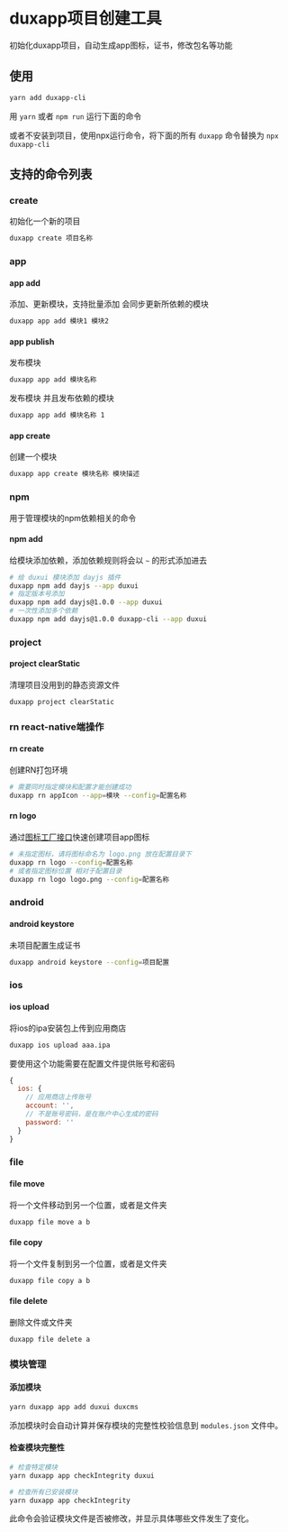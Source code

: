 # duxapp项目创建工具

初始化duxapp项目，自动生成app图标，证书，修改包名等功能

## 使用

```bash
yarn add duxapp-cli
```

用 `yarn` 或者 `npm run` 运行下面的命令  

或者不安装到项目，使用npx运行命令，将下面的所有 `duxapp` 命令替换为 `npx duxapp-cli`  

## 支持的命令列表

### create

初始化一个新的项目
```bash
duxapp create 项目名称
```

### app

#### app add
添加、更新模块，支持批量添加 会同步更新所依赖的模块
```bash
duxapp app add 模块1 模块2
```

#### app publish
发布模块
```bash
duxapp app add 模块名称
```

发布模块 并且发布依赖的模块
```bash
duxapp app add 模块名称 1
```

#### app create
创建一个模块
```bash
duxapp app create 模块名称 模块描述
```

### npm

用于管理模块的npm依赖相关的命令

#### npm add

给模块添加依赖，添加依赖规则将会以 `~` 的形式添加进去

```bash
# 给 duxui 模块添加 dayjs 插件
duxapp npm add dayjs --app duxui
# 指定版本号添加
duxapp npm add dayjs@1.0.0 --app duxui
# 一次性添加多个依赖
duxapp npm add dayjs@1.0.0 duxapp-cli --app duxui
```

### project

#### project clearStatic
清理项目没用到的静态资源文件
```bash
duxapp project clearStatic
```

### rn react-native端操作

####  rn create
创建RN打包环境
```bash
# 需要同时指定模块和配置才能创建成功
duxapp rn appIcon --app=模块 --config=配置名称
```

#### rn logo

通过[图标工厂接口](https://icon.wuruihong.com)快速创建项目app图标
```bash
# 未指定图标，请将图标命名为 logo.png 放在配置目录下
duxapp rn logo --config=配置名称
# 或者指定图标位置 相对于配置目录
duxapp rn logo logo.png --config=配置名称
```

### android

#### android keystore

未项目配置生成证书

```bash
duxapp android keystore --config=项目配置
```
### ios

#### ios upload

将ios的ipa安装包上传到应用商店  

```bash
duxapp ios upload aaa.ipa
```
要使用这个功能需要在配置文件提供账号和密码

```javascript
{
  ios: {
    // 应用商店上传账号
    account: '',
    // 不是账号密码，是在账户中心生成的密码
    password: ''
  }
}
```

### file

#### file move

将一个文件移动到另一个位置，或者是文件夹

```bash
duxapp file move a b
```

#### file copy

将一个文件复制到另一个位置，或者是文件夹

```bash
duxapp file copy a b
```

#### file delete

删除文件或文件夹

```bash
duxapp file delete a
```

### 模块管理

#### 添加模块
```bash
yarn duxapp app add duxui duxcms
```
添加模块时会自动计算并保存模块的完整性校验信息到 `modules.json` 文件中。

#### 检查模块完整性
```bash
# 检查特定模块
yarn duxapp app checkIntegrity duxui

# 检查所有已安装模块
yarn duxapp app checkIntegrity
```
此命令会验证模块文件是否被修改，并显示具体哪些文件发生了变化。

